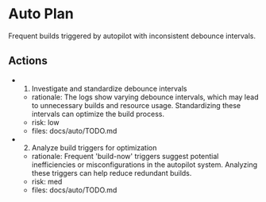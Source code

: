 # Auto Plan

Frequent builds triggered by autopilot with inconsistent debounce intervals.

## Actions
- 1. Investigate and standardize debounce intervals
  - rationale: The logs show varying debounce intervals, which may lead to unnecessary builds and resource usage. Standardizing these intervals can optimize the build process.
  - risk: low
  - files: docs/auto/TODO.md
- 2. Analyze build triggers for optimization
  - rationale: Frequent 'build-now' triggers suggest potential inefficiencies or misconfigurations in the autopilot system. Analyzing these triggers can help reduce redundant builds.
  - risk: med
  - files: docs/auto/TODO.md
